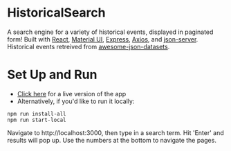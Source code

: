 # HistoricalSearch

A search engine for a variety of historical events, displayed in paginated form! Built with [React](https://reactjs.org/), [Material UI](https://mui.com/), [Express](https://expressjs.com/), [Axios](https://axios-http.com/docs/intro), and [json-server](https://github.com/typicode/json-server). Historical events retreived from [awesome-json-datasets](https://github.com/jdorfman/awesome-json-datasets#historical-events).

# Set Up and Run
- [Click here](https://awesome-liskov-80d5a6.netlify.app/) for a live version of the app
- Alternatively, if you'd like to run it locally:
```
npm run install-all
npm run start-local
```
Navigate to http://localhost:3000, then type in a search term. Hit 'Enter' and results will pop up. Use the numbers at the bottom to navigate the pages.

